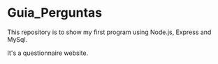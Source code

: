 # Guia_Perguntas
 This repository is to show my first program using Node.js, Express and MySql.

 It's a questionnaire website.
